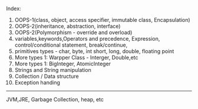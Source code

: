 Index:

1. OOPS-1(class, object, access specifier, immutable class, Encapsulation)
2. OOPS-2(inheritance, abstraction, interface)
3. OOPS-2(Polymorphism - override and overload)
4. variables,keywords,Operators and precedence, Expression, control/conditional statement, break/continue,
5. primitives types - char, byte, int short, long, double, floating point
6. More types 1: Warpper Class - Interger, Double,etc
7. More types 1: BigInteger, AtomicInteger
8. Strings and String manipulation
9. Collection / Data structure
10. Exception handing

---
JVM,JRE, Garbage Collection, heap, etc
